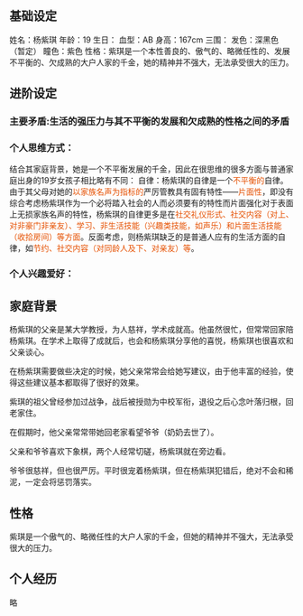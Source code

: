 
## 基础设定

姓名：杨紫琪
年龄：19
生日：
血型：AB
身高：167cm
三围：
发色：深黑色（暂定）
瞳色：紫色
性格：紫琪是一个本性善良的、傲气的、略微任性的、发展不平衡的、欠成熟的大户人家的千金，她的精神并不强大，无法承受很大的压力。

## 进阶设定

### 主要矛盾:生活的强压力与其不平衡的发展和欠成熟的性格之间的矛盾

### 个人思维方式：

结合其家庭背景，她是一个不平衡发展的千金，因此在很思维的很多方面与普通家庭出身的19岁女孩子相比略有不同：
	自律：杨紫琪的自律是一个<span style='color:#E65000'>不平衡的</span>自律。由于其父母对她的<span style='color:#E65000'>以家族名声为指标的</span>严厉管教具有固有特性——<span style='color:#E65000'>片面性</span>，即没有综合考虑杨紫琪作为一个必将踏入社会的人而必须要有的特性而片面强化对于表面上无损家族名声的特性，杨紫琪的自律更多是在<span style='color:#E65000'>社交礼仪形式、社交内容（对上、对非豪门非亲友）、学习、非生活技能（兴趣类技能，如声乐）和片面生活技能（收拾房间）等方面</span>。反面考虑，则杨紫琪缺乏的是普通人应有的生活方面的自律，如<span style='color:#E65000'>节约、社交内容（对同龄人及下、对亲友）等</span>。

### 个人兴趣爱好：



## 家庭背景

杨紫琪的父亲是某大学教授，为人慈祥，学术成就高。他虽然很忙，但常常回家陪杨紫琪。在学术上取得了成就后，也会和杨紫琪分享他的喜悦，杨紫琪也很喜欢和父亲谈心。

在杨紫琪需要做些决定的时候，她父亲常常会给她写建议，由于他丰富的经验，使得这些建议基本都取得了很好的效果。

紫琪的祖父曾经参加过战争，战后被授勋为中校军衔，退役之后心念叶落归根，回老家住。

在假期时，他父亲常常带她回老家看望爷爷（奶奶去世了）。

父亲和爷爷喜欢下象棋，两个人经常切磋，杨紫琪就在旁边看。

爷爷很慈祥，但也很严厉。平时很宠着杨紫琪，但在杨紫琪犯错后，绝对不会和稀泥，一定会将惩罚落实。



## 性格

紫琪是一个傲气的、略微任性的大户人家的千金，但她的精神并不强大，无法承受很大的压力。





## 个人经历

略





















